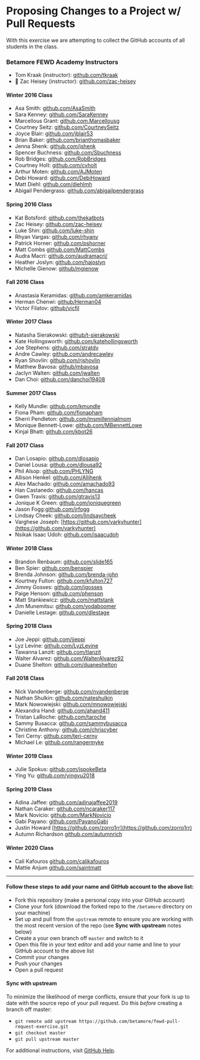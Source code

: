 # Proposing Changes to a Project w/ Pull Requests

With this exercise we are attempting to collect the GitHub accounts of all students in the class.

### Betamore FEWD Academy Instructors

- Tom Kraak (instructor): [github.com/tkraak](https://github.com/tkraak)
- :metal: Zac Heisey (instructor): [github.com/zac-heisey](https://github.com/zac-heisey)

#### Winter 2016 Class

- Asa Smith: [github.com/AsaSmith](https://github.com/AsaSmith)
- Sara Kenney: [github.com/SaraKenney](https://github.com/SaraKenney)
- Marcellous Grant: [github.com.Marcellousg](https://github.com/Marcellousg)
- Courtney Seitz: [github.com/CourtneySeitz](https://github.com/CourtneySeitz)
- Joyce Blair: [github.com/jblair53](https://github.com/jblair530)
- Brian Baker: [github.com/brianthomasbaker](https://github.com/brianthomasbaker)
- Jenna Shenk: [github.com/jshenk](https://github.com/jshenk)
- Spencer Buchness: [github.com/Sbuchness](https://github.com/SBuchness)
- Rob Bridges: [github.com/RobBridges](https://github.com/rob-b-b-4)
- Courtney Holt: [github.com/cvholt](https://github.com/cvholt)
- Arthur Moten: [github.com/AJMoten](https://github.com/AJMoten)
- Debi Howard: [github.com/DebiHoward](https://github.com/debihoward)
- Matt Diehl: [github.com/diehlmh](https://github.com/diehlmh)
- Abigail Pendergrass: [github.com/abigailpendergrass](http://github.com/abigailpendergrass)

#### Spring 2016 Class

- Kat Botsford: [github.com/thekatbots](https://github.com/thekatbots)
- Zac Heisey: [github.com/zac-heisey](https://github.com/zac-heisey)
- Luke Shin: [github.com/luke-shin](https://github.com/Luke-Shin)
- Rhyan Vargas: [github.com/rhyanv](https://github.com/rhyanv)
- Patrick Horner: [github.com/pshorner](https://github.com/pshorner)
- Matt Combs [github.com/MattCombs](https://github.com/MattCombs)
- Audra Macri: [github.com/audramacri/](https://github.com/audramacri/)
- Heather Joslyn: [github.com/hajoslyn](https://github.com/hajoslyn)
- Michelle Gienow: [github/mgienow](https://github.com/mgienow)

#### Fall 2016 Class

- Anastasia Keramidas: [github.com/amkeramidas](https://github.com/amkeramidas)
- Herman Chenwi: [github/Herman04](https://github.com/Herman04)
- Victor Filatov: [github/vicfil](https://github.com/vicfil)

#### Winter 2017 Class

- Natasha Sierakowski: [github/t-sierakowski](https://github.com/t-sierakowski)
- Kate Hollingsworth: [github.com/katehollingsworth](https://github.com/katehollingsworth)
- Joe Stephens: [github.com/stratdv](https://github.com/stratdv)
- Andre Cawley: [github.com/andrecawley](https://github.com/andrecawley)
- Ryan Shovlin: [github.com/rjshovlin](https://github.com/rjshovlin)
- Matthew Bavosa: [github/mbavosa](https://github.com/mbavosa)
- Jaclyn Walten: [github.com/jwalten](https://github.com/jwalten)
- Dan Choi: [github.com/danchoi19408](https://github.com/danchoi19408)

#### Summer 2017 Class

- Kelly Mundle: [github.com/kmundle](https://github.com/kmundle)
- Fiona Pham: [github.com/fionapham](https://github.com/fionapham)
- Sherri Pendleton: [github.com/msmillennialmom](https://github.com/msmillennialmom)
- Monique Bennett-Lowe: [github.com/MBennettLowe](https://github.com/MBennettLowe)
- Kinjal Bhatt: [github.com/kbot26](https://github.com/kbot26)

#### Fall 2017 Class

- Dan Losapio: [github.com/dlosapio](https://github.com/dlosapio)
- Daniel Lousa: [github.com/dlousa92](https://github.com/dlousa92)
- Phil Alsop: [github.com/PHLYNG](https://github.com/PHLYNG)
- Allison Henkel: [github.com/Allihenk](https://github.com/Allihenk)
- Alex Machado: [github.com/amachado93](https://github.com/amachado93)
- Han Castanedo: [github.com/hancas](https://github.com/hancas)
- Gwen Travis: [github.com/gtravis13](https://gthub.com/gtravis13)
- Jonique K Green: [github.com/joniquegreen](https://github.com/joniquegreen)
- Jason Fogg:[github.com/jrfogg](https://github.com/jrfogg)
- Lindsay Cheek: [github.com/lindsaycheek](https://github.com/lindsaycheek)
- Varghese Joseph: [https://github.com/varkyhunter](https://github.com/varkyhunter)
- Nsikak Isaac Udoh: [github.com/isaacudoh](https://github.com/Isaacudoh)

#### Winter 2018 Class

- Brandon Renbaum: [github.com/slide165](https://github.com/slide165)
- Ben Spier: [github.com/benspier](https://github.com/benspier)
- Brenda Johnson: [github.com/brenda-john](https://github.com/brenda-john)
- Kourtney Fulton: [github.com/kfulton727](https://github.com/kfulton727)
- Jimmy Gosses: [github.com/jgosses](https://github.com/jgosses)
- Paige Henson: [github.com/phenson](https://github.com/phenson)
- Matt Stankiewicz: [github.com/mattstank](https://github.com/mattstank)
- Jim Munemitsu: [github.com/yodaboomer](https://github.com/yodaboomer)
- Danielle Lestage: [github.com/dlestage](https://github.com/dlestage)

#### Spring 2018 Class

- Joe Jeppi: [github.com/jjeppi](https://github.com/jjeppi)
- Lyz Levine: [github.com/LyzLevine](https://github.com/LyzLevine)
- Tawanna Lanzit: [github.com/tlanzit](https://github.com/tlanzit)
- Walter Alvarez: [github.com/WalterAlvarez92](https://github.com/WalterAlvarez92)
- Duane Shelton: [github.com/duaneshelton](https://github.com/DuaneShelton)

#### Fall 2018 Class

- Nick Vandenberge: [github.com/nvandenberge](https://github.com/nvandenberge)
- Nathan Shulkin: [github.com/nateshulkin](https://github.com/nateshulkin)
- Mark Nowowiejski: [github.com/mnowowiejski](https://github.com/mnowowiejski)
- Alexandra Hand: [github.com/ahand411](https://github.com/ahand411)
- Tristan LaRoche: [github.com/taroche](https://github.com/taroche)
- Sammy Busacca: [github.com/sammybusacca](https://github.com/sammybusacca)
- Christine Anthony: [github.com/chriscyber](https://github.com/chriscyber)
- Teri Cerny: [github.com/teri-cerny](https://github.com/teri-cerny/)
- Michael Le: [github.com/rangermyke](https://github.com/Rangermyke)

#### Winter 2019 Class

- Julie Spokus: [github.com/jspokeBeta](https://github.com/jspokeBeta)
- Ying Yu: [github.com/yingyu2018](https://github.com/yingyu2018)

#### Spring 2019 Class

- Adina Jaffee: [github.com/adinajaffee2019](https://github.com/adinajaffee2019)
- Nathan Caraker: [github.com/ncaraker117](https://github.com/ncaraker117)
- Mark Novicio: [github.com/MarkNovicio](https://github.com/MarkNovicio)
- Gabi Payano: [github.com/PayanoGabi](https://github.com/PayanoGabi/)
- Justin Howard [https://github.com/zorro1rr](https://github.com/zorro1rr)
- Autumn Richardson [github.com/autumnrich](https://github.com/autumnrich)

#### Winter 2020 Class

- Cali Kafouros [github.com/calikafouros](https:github.com/calikafouros)
- Mattie Anjum [github.com/saintmatt](https://github.com/saintmatt)

---

#### Follow these steps to add your name and GitHub account to the above list:

- Fork this repository (make a personal copy into your GitHub account)
- Clone your fork (download the forked repo to the `/betamore` directory on your machine)
- Set up and pull from the `upstream` remote to ensure you are working with the most recent version of the repo (see **Sync with upstream** notes below)
- Create a your own branch off `master` and switch to it
- Open this file in your text editor and add your name and line to your GitHub account to the above list
- Commit your changes
- Push your changes
- Open a pull request

#### Sync with upstream

To minimize the likelihood of merge conflicts, ensure that your fork is up to date with the source repo of your pull request. Do this _before_ creating a branch off master:

- `git remote add upstream https://github.com/betamore/fewd-pull-request-exercise.git`
- `git checkout master`
- `git pull upstream master`

For additional instructions, visit [GitHub Help](https://help.github.com/categories/collaborating-on-projects-using-pull-requests/).
